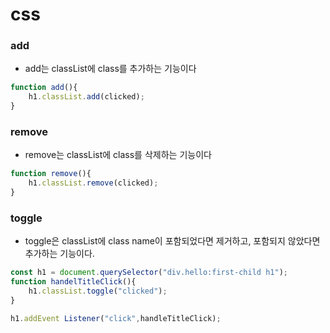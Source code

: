 # css
### add
+ add는 classList에 class를 추가하는 기능이다
```js
function add(){
    h1.classList.add(clicked);
}
```
### remove
+ remove는 classList에 class를 삭제하는 기능이다
```js
function remove(){
    h1.classList.remove(clicked);
}
```
### toggle
+ toggle은 classList에 class name이 포함되었다면 제거하고, 포함되지 않았다면 추가하는 기능이다.
```js
const h1 = document.querySelector("div.hello:first-child h1");
function handelTitleClick(){
    h1.classList.toggle("clicked");
}

h1.addEvent Listener("click",handleTitleClick);
```